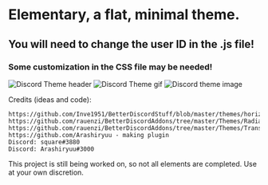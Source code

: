 # Elementary, a flat, minimal theme.

## You will need to change the user ID in the .js file!
### Some customization in the CSS file may be needed!

![Discord Theme header](http://i.imgur.com/zsw3H6H.png)
![Discord Theme gif](http://i.imgur.com/D8iliA1.gif)
![Discord theme image](http://i.imgur.com/J9jJ23e.png)


Credits (ideas and code):

```
https://github.com/Inve1951/BetterDiscordStuff/blob/master/themes/horizontalServerlist.theme.css
https://github.com/rauenzi/BetterDiscordAddons/tree/master/Themes/RadialStatus
https://github.com/rauenzi/BetterDiscordAddons/tree/master/Themes/TransientMaterial
https://github.com/Arashiryuu - making plugin
Discord: square#3880
Discord: Arashiryuu#3000
```
This project is still being worked on, so not all elements are completed. Use at your own discretion.

